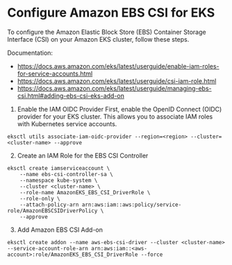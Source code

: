 # Configure Amazon EBS CSI for EKS

To configure the Amazon Elastic Block Store (EBS) Container Storage Interface (CSI) on your Amazon EKS cluster, follow these steps.

Documentation:

- https://docs.aws.amazon.com/eks/latest/userguide/enable-iam-roles-for-service-accounts.html
- https://docs.aws.amazon.com/eks/latest/userguide/csi-iam-role.html
- https://docs.aws.amazon.com/eks/latest/userguide/managing-ebs-csi.html#adding-ebs-csi-eks-add-on

1. Enable the IAM OIDC Provider
First, enable the OpenID Connect (OIDC) provider for your EKS cluster. This allows you to associate IAM roles with Kubernetes service accounts.

```shell
eksctl utils associate-iam-oidc-provider --region=<region> --cluster=<cluster-name> --approve
```

2. Create an IAM Role for the EBS CSI Controller

```shell
eksctl create iamserviceaccount \
    --name ebs-csi-controller-sa \
    --namespace kube-system \
    --cluster <cluster-name> \
    --role-name AmazonEKS_EBS_CSI_DriverRole \
    --role-only \
    --attach-policy-arn arn:aws:iam::aws:policy/service-role/AmazonEBSCSIDriverPolicy \
    --approve
```

3. Add Amazon EBS CSI Add-on

```shell
eksctl create addon --name aws-ebs-csi-driver --cluster <cluster-name> --service-account-role-arn arn:aws:iam::<aws-account>:role/AmazonEKS_EBS_CSI_DriverRole --force
```
